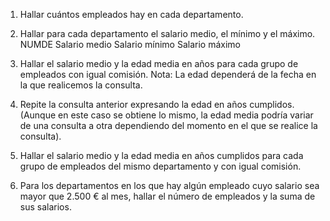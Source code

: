 1. Hallar cuántos empleados hay en cada departamento.

2. Hallar para cada departamento el salario medio, el mínimo y el máximo.
     NUMDE Salario medio Salario mínimo Salario máximo

3. Hallar el salario medio y la edad media en años para cada grupo de empleados con igual comisión. 
Nota: La edad dependerá de la fecha en la que realicemos la consulta.

4. Repite la consulta anterior expresando la edad en años cumplidos. (Aunque en este caso se obtiene lo mismo, la edad media podría variar de una consulta a otra dependiendo del momento en el que se realice la consulta).

5. Hallar el salario medio y la edad media en años cumplidos para cada grupo de empleados del mismo departamento y con igual comisión.

6. Para los departamentos en los que hay algún empleado cuyo salario sea mayor que 2.500 € al mes, hallar el número de empleados y la suma de sus salarios.
